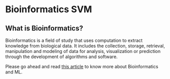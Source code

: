 # Bioinformatics SVM

## What is Bioinformatics?

Bioinformatics is a field of study that uses computation to extract knowledge from biological data. It includes the collection, storage, retrieval, manipulation and modeling of data for analysis, visualization or prediction through the development of algorithms and software.

Please go ahead and read [this article](https://www.theaidream.com/post/explore-the-world-of-bioinformatics-with-machine-learning) to know more about Bioinformatics and ML.
